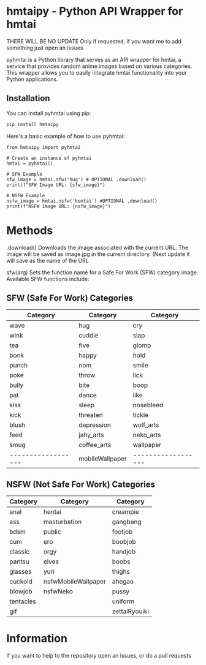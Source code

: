 # hmtaipy - Python API Wrapper for hmtai

THERE WILL BE NO UPDATE Only if requested, if you want me to add something just open an issues

pyhmtai is a Python library that serves as an API wrapper for hmtai, a service that provides random anime images based on various categories. This wrapper allows you to easily integrate hmtai functionality into your Python applications.

## Installation

You can install pyhmtai using pip:

```bash
pip install hmtaipy
```
Here's a basic example of how to use pyhmtai:
```
from hmtaipy import pyhmtai

# Create an instance of pyhmtai
hmtai = pyhmtai()

# SFW Example
sfw_image = hmtai.sfw('hug') # OPTIONAL .download()
print(f"SFW Image URL: {sfw_image}")

# NSFW Example
nsfw_image = hmtai.nsfw('hentai') #OPTIONAL .download()
print(f"NSFW Image URL: {nsfw_image}")
```

# Methods
.download()
Downloads the image associated with the current URL. The image will be saved as image.jpg in the current directory. (Next update it will save as the name of the URL

sfw(arg)
Sets the function name for a Safe For Work (SFW) category image. Available SFW functions include:


## SFW (Safe For Work) Categories

| Category         | Category         | Category         |
|------------------|------------------|------------------|
| wave             | hug              | cry              |
| wink             | cuddle           | slap             |
| tea              | five             | glomp            |
| bonk             | happy            | hold             |
| punch            | nom              | smile            |
| poke             | throw            | lick             |
| bully            | bite             | boop             |
| pat              | dance            | like             |
| kiss             | sleep            | nosebleed        |
| kick             | threaten         | tickle           |
| blush            | depression       | wolf_arts        |
| feed             | jahy_arts        | neko_arts        |
| smug             | coffee_arts      | wallpaper        |
|------------------| mobileWallpaper  |------------------|

## NSFW (Not Safe For Work) Categories

| Category         | Category         | Category         |
|------------------|------------------|------------------|
| anal             | hentai           | creampie         |
| ass              | masturbation     | gangbang         |
| bdsm             | public           | footjob          |
| cum              | ero              | boobjob          |
| classic          | orgy             | handjob          |
| pantsu           | elves            | boobs            |
| glasses          | yuri             | thighs           |
| cuckold          | nsfwMobileWallpaper                 | ahegao           |
| blowjob          | nsfwNeko                 | pussy            |
| tentacles        |                  | uniform          |
| gif              |                  | zettaiRyouiki    |

# Information

If you want to help to the repository open an issues, or do a pull requests 